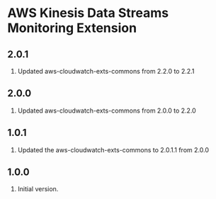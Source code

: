 # AWS Kinesis Data Streams Monitoring Extension
## 2.0.1
1. Updated aws-cloudwatch-exts-commons from 2.2.0 to 2.2.1

## 2.0.0
1. Updated aws-cloudwatch-exts-commons from 2.0.0 to 2.2.0

## 1.0.1
1. Updated the aws-cloudwatch-exts-commons to 2.0.1.1 from 2.0.0

## 1.0.0
1. Initial version.
